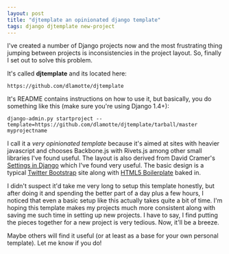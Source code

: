 ```yaml
---
layout: post
title: "djtemplate an opinionated django template"
tags: django djtemplate new-project
---
```


I've created a number of Django projects now and the most frustrating thing
jumping between projects is inconsistencies in the project layout.  So,
finally I set out to solve this problem.

It's called **djtemplate** and its located here:

    https://github.com/dlamotte/djtemplate

It's README contains instructions on how to use it, but basically, you do
something like this (make sure you're using Django 1.4+):

    django-admin.py startproject --template=https://github.com/dlamotte/djtemplate/tarball/master myprojectname

I call it a _very opinionated template_ because it's aimed at sites with
heavier javascript and chooses Backbone.js with Rivets.js among other
small libraries I've found useful.  The layout is also derived from
David Cramer's
[Settings in Django](http://justcramer.com/2011/01/13/settings-in-django/)
which I've found very useful.  The basic design is a typical
[Twitter Bootstrap](http://twitter.github.com/bootstrap/) site along
with [HTML5 Boilerplate](http://html5boilerplate.com/) baked in.

I didn't suspect it'd take me very long to setup this template honestly,
but after doing it and spending the better part of a day plus a few hours, I
noticed that even a basic setup like this actually takes quite a bit of time.
I'm hoping this template makes my projects much more consistent along with
saving me such time in setting up new projects.  I have to say, I find putting
the pieces together for a new project is very tedious.  Now, it'll be a
breeze.

Maybe others will find it useful (or at least as a base for your own personal
template).  Let me know if you do!
